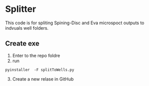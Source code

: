# Splitter
This code is for spliting Spining-Disc and Eva microspoct outputs to indvuals well folders.

## Create exe
1. Enter to the repo foldre
2. run 
```
pyinstaller  -F splitToWells.py
```
3. Create a new relase in GitHub 